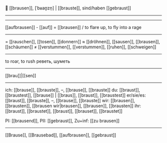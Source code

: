🌊 [[brausen]], [ˈbʁaʊ̯zn̩] | [[brauste]], sind/haben [[gebraust]]

---


---
[[aufbrausen]] - [[auf]] = [[brausen]] / to flare up, to fly into a rage

---
= [[rauschen]], [[tosen]], [[donnern]]
≈ [[dröhnen]], [[sausen]], [[brausen]], [[schäumen]]
≠ [[verstummen]], [[verstummen]], [[ruhen]], [[schweigen]]

---
to roar, to rush
реветь, шуметь

---
[[brau]]|[[sen]]

---
ich: [[brause]], [[brauste]], –, [[brause]], [[brauste]]
du: [[braust]], [[braustest]], [[brause]] | [[braus]], [[braust]], [[braustest]]
er/sie/es: [[braust]], [[brauste]], –, [[brause]], [[brauste]]
wir: [[brausen]], [[brausten]], [[brausen wir|brausen]], [[brausen]], [[brausten]]
ihr: [[braust]], [[braustet]], [[braust]], [[brauset]], [[braustet]]

PI: [[brausend]], PII: [[gebraust]], Zu+inf: [[zu brausen]]

---
[[Brause]], [[Brausebad]], [[aufbrausen]], [[gebraust]]
